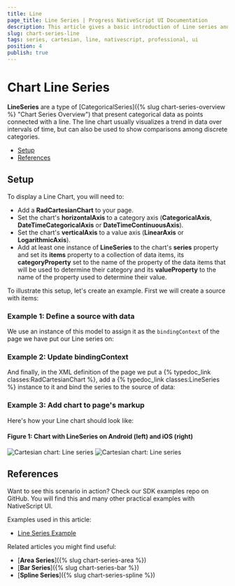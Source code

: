 ```yaml
---
title: Line
page_title: Line Series | Progress NativeScript UI Documentation
description: This article gives a basic introduction of Line series and continues with a sample scenario of how Line series are used.
slug: chart-series-line
tags: series, cartesian, line, nativescript, professional, ui
position: 4
publish: true
---
```


# Chart Line Series

**LineSeries** are a type of [CategoricalSeries]({% slug chart-series-overview %} "Chart Series Overview") that present categorical data as points connected with a line. The line chart usually visualizes a trend in data over intervals of time, but can also be used to show comparisons among discrete categories.

* [Setup](#setup)
* [References](#references)

## Setup

To display a Line Chart, you will need to:

* Add a **RadCartesianChart** to your page.
* Set the chart's **horizontalAxis** to a category axis (**CategoricalAxis**, **DateTimeCategoricalAxis** or **DateTimeContinuousAxis**).
* Set the chart's **verticalAxis** to a value axis (**LinearAxis** or **LogarithmicAxis**).
* Add at least one instance of **LineSeries**  to the chart's **series** property and set its **items** property to a collection of data items, its **categoryProperty** set to the name of the property of the data items that will be used to determine their category and its **valueProperty** to the name of the property used to determine their value.

To illustrate this setup, let's create an example. First we will create a source with items:

### Example 1: Define a source with data

<snippet id='categorical-source'/>

We use an instance of this model to assign it as the `bindingContext` of the page we have put our Line series on:

### Example 2: Update bindingContext

<snippet id='line-series-binding-context'/>

And finally, in the XML definition of the page we put a {% typedoc_link classes:RadCartesianChart %}, add a {% typedoc_link classes:LineSeries %} instance to it and bind the series to the source of data:

### Example 3: Add chart to page's markup

<snippet id='line-series'/>

Here's how your Line chart should look like:

#### Figure 1: Chart with LineSeries on Android (left) and iOS (right)

![Cartesian chart: Line series](../../../../img/ns_ui/line_series_android.png "Line series on Android.") ![Cartesian chart: Line series](../../../../img/ns_ui/line_series_ios.png "Line series on iOS.")

## References

Want to see this scenario in action?
Check our SDK examples repo on GitHub. You will find this and many other practical examples with NativeScript UI.

Examples used in this article:

* [Line Series Example](https://github.com/NativeScript/nativescript-ui-samples/tree/master/chart/app/examples/series/line)

Related articles you might find useful:

* [**Area Series**]({% slug chart-series-area %})
* [**Bar Series**]({% slug chart-series-bar %})
* [**Spline Series**]({% slug chart-series-spline %})

